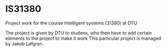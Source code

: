 # IS31380
Project work for the course Intelligent systems (31380) at DTU

The project is given by DTU to studens, who then have to add certain elements to the project to make it work This particular project is managed by Jakob Løfgren.
